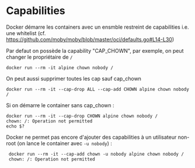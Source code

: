 # Capabilities


Docker démarre les containers avec un ensmble restreint de capabilities i.e. une whitelist (cf. https://github.com/moby/moby/blob/master/oci/defaults.go#L14-L30)



Par defaut on possède la capability "CAP_CHOWN", par exemple, on peut changer le propriétaire de `/`

 `docker run --rm -it alpine chown nobody /`

On peut aussi supprimer toutes les cap sauf cap_chown

 `docker run --rm -it --cap-drop ALL --cap-add CHOWN alpine chown nobody /`


Si on démarre le container sans cap_chown :

 ```
 docker run --rm -it --cap-drop CHOWN alpine chown nobody /
 chown: /: Operation not permitted
 echo $?
 ```

Docker ne permet pas encore d'ajouter des capabilities à un utilisateur non-root (on lance le container avec `-u nobody`) :

```
 docker run --rm -it --cap-add chown -u nobody alpine chown nobody /
 chown: /: Operation not permitted
```
